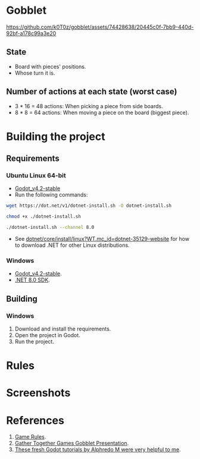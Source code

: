# Gobblet

https://github.com/k0T0z/gobblet/assets/74428638/20445c0f-7bb9-440d-92bf-a178c99a3e20

## State

- Board with pieces' positions.
- Whose turn it is.

## Number of actions at each state (worst case)

- 3 * 16 = 48 actions: When picking a piece from side boards.
- 8 * 8 = 64 actions: When moving a piece on the board (biggest piece).

# Building the project

## Requirements

### Ubuntu Linux 64-bit

- [Godot_v4.2-stable](https://github.com/godotengine/godot/releases/download/4.2-stable/Godot_v4.2-stable_mono_linux_x86_64.zip)
- Run the following commands:
```bash
wget https://dot.net/v1/dotnet-install.sh -O dotnet-install.sh
```
```bash
chmod +x ./dotnet-install.sh
```
```bash
./dotnet-install.sh --channel 8.0
```
- See [dotnet/core/install/linux?WT.mc_id=dotnet-35129-website](https://learn.microsoft.com/en-gb/dotnet/core/install/linux?WT.mc_id=dotnet-35129-website) for how to download .NET for other Linux distributions.

### Windows

- [Godot_v4.2-stable](https://github.com/godotengine/godot/releases/download/4.2-stable/Godot_v4.2-stable_mono_win64.zip).
- [.NET 8.0 SDK](https://dotnet.microsoft.com/en-us/download/dotnet/thank-you/sdk-8.0.100-windows-x64-installer).

## Building



### Windows

1. Download and install the requirements.
2. Open the project in Godot.
3. Run the project.

# Rules



# Screenshots



# References

1. [Game Rules](https://www.boardspace.net/gobblet/english/gobblet_rules.pdf).
2. [Gather Together Games Gobblet Presentation](https://www.youtube.com/watch?v=aSaAjQY8_b0).
3. [These fresh Godot tutorials by Alphredo M were very helpful to me](https://www.youtube.com/watch?v=fW7_0uBHsBw&list=PLrx2VhSBm-FcO9TeLv2fUg6VxO43jkM4Y).
